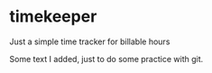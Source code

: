 # timekeeper
Just a simple time tracker for billable hours

Some text I added, just to do some practice with git.
